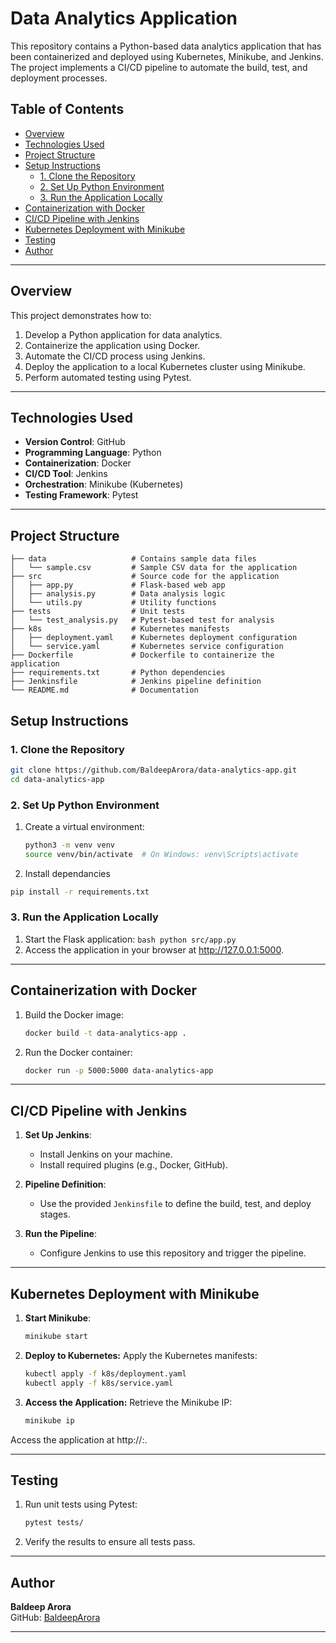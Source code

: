 # Data Analytics Application

This repository contains a Python-based data analytics application that has been containerized and deployed using Kubernetes, Minikube, and Jenkins. The project implements a CI/CD pipeline to automate the build, test, and deployment processes.

## Table of Contents

- [Overview](#overview)
- [Technologies Used](#technologies-used)
- [Project Structure](#project-structure)
- [Setup Instructions](#setup-instructions)
  - [1. Clone the Repository](#1-clone-the-repository)
  - [2. Set Up Python Environment](#2-set-up-python-environment)
  - [3. Run the Application Locally](#3-run-the-application-locally)
- [Containerization with Docker](#containerization-with-docker)
- [CI/CD Pipeline with Jenkins](#cicd-pipeline-with-jenkins)
- [Kubernetes Deployment with Minikube](#kubernetes-deployment-with-minikube)
- [Testing](#testing)
- [Author](#author)

---

## Overview

This project demonstrates how to:
1. Develop a Python application for data analytics.
2. Containerize the application using Docker.
3. Automate the CI/CD process using Jenkins.
4. Deploy the application to a local Kubernetes cluster using Minikube.
5. Perform automated testing using Pytest.

---

## Technologies Used

- **Version Control**: GitHub
- **Programming Language**: Python
- **Containerization**: Docker
- **CI/CD Tool**: Jenkins
- **Orchestration**: Minikube (Kubernetes)
- **Testing Framework**: Pytest

---

## Project Structure

```plaintext
├── data                   # Contains sample data files
│   └── sample.csv         # Sample CSV data for the application
├── src                    # Source code for the application
│   ├── app.py             # Flask-based web app
│   ├── analysis.py        # Data analysis logic
│   └── utils.py           # Utility functions
├── tests                  # Unit tests
│   └── test_analysis.py   # Pytest-based test for analysis
├── k8s                    # Kubernetes manifests
│   ├── deployment.yaml    # Kubernetes deployment configuration
│   └── service.yaml       # Kubernetes service configuration
├── Dockerfile             # Dockerfile to containerize the application
├── requirements.txt       # Python dependencies
├── Jenkinsfile            # Jenkins pipeline definition
└── README.md              # Documentation
```

## Setup Instructions

### 1. Clone the Repository

```bash
git clone https://github.com/BaldeepArora/data-analytics-app.git
cd data-analytics-app
```
### 2. Set Up Python Environment

1. Create a virtual environment:
   ```bash
   python3 -m venv venv
   source venv/bin/activate  # On Windows: venv\Scripts\activate
   ```
2. Install dependancies
  ```bash
  pip install -r requirements.txt
  ```
### 3.  Run the Application Locally

  1. Start the Flask application:
    ```bash
    python src/app.py
    ```
  2. Access the application in your browser at http://127.0.0.1:5000.

---

## Containerization with Docker

1. Build the Docker image:
   ```bash
   docker build -t data-analytics-app .
   ```
2. Run the Docker container:
   ```bash
   docker run -p 5000:5000 data-analytics-app
   ```

---
   
## CI/CD Pipeline with Jenkins

1. **Set Up Jenkins**:
   - Install Jenkins on your machine.
   - Install required plugins (e.g., Docker, GitHub).

2. **Pipeline Definition**:
   - Use the provided `Jenkinsfile` to define the build, test, and deploy stages.

3. **Run the Pipeline**:
   - Configure Jenkins to use this repository and trigger the pipeline.

---

## Kubernetes Deployment with Minikube

1. **Start Minikube**:
   ```bash
   minikube start
   ```
2. **Deploy to Kubernetes:** Apply the Kubernetes manifests:
   ```bash
   kubectl apply -f k8s/deployment.yaml
   kubectl apply -f k8s/service.yaml
   ```
3. **Access the Application:** Retrieve the Minikube IP:
   ```bash
   minikube ip
   ```
Access the application at http://<minikube-ip>:<node-port>.

---

## Testing

1. Run unit tests using Pytest:
   ```bash
   pytest tests/
   ```
2. Verify the results to ensure all tests pass.

---

## Author

**Baldeep Arora**  
GitHub: [BaldeepArora](https://github.com/BaldeepArora)

---




